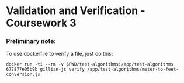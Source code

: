 # Validation and Verification - Coursework 3

### Preliminary note:

To use dockerfile to verify a file, just do this:

```
docker run -ti --rm -v $PWD/test-algorithms:/app/test-algorithms 677877e05b9b gillian-js verify /app/test-algorithms/meter-to-feet-conversion.js
```
